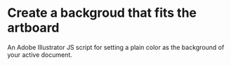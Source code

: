 # Create a backgroud that fits the artboard

An Adobe Illustrator JS script for setting a plain color as the background of your active document.
